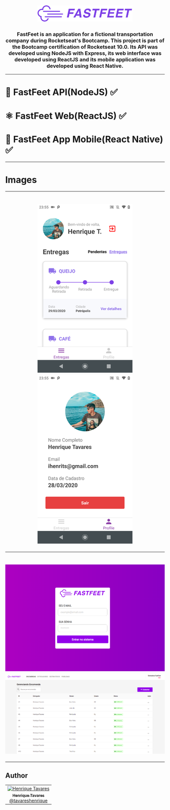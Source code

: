 <h1 align="center">
  <img alt="FastFeet" title="FastFeet" src="assets/logo.png" width="300px" />
</h1>

<h3 align="center">
  FastFeet is an application for a fictional transportation company during Rocketseat's Bootcamp. This project is part of the Bootcamp certification of Rocketseat 10.0. Its API was developed using NodeJS with Express, its web interface was developed using ReactJS and its mobile application was developed using React Native.
</h3>

---

<h1>
  <a href="https://github.com/tavareshenrique/fastfeet-api" style="text-decoration: none;" >
  💾 FastFeet API(NodeJS) ✅
  </a>
</h1>

<h1>
   <a href="https://github.com/tavareshenrique/fastfeet-web" style="text-decoration: none;">
  ⚛️ FastFeet Web(ReactJS) ✅
  </a>
</h1>

<h1>
  <a href="https://github.com/tavareshenrique/fastfeet-app" style="text-decoration: none;">
  📱 FastFeet App Mobile(React Native) ✅
  </a>
</h1>

---

<h1>Images</h1>

---

<h1 align="center">
  <img alt="Mobile1" title="Mobile1" src="assets/app1.png" width="300" />
  <img alt="Mobile2" title="Mobile2" src="assets/app2.png" width="300"  />
</h1>

---

<h1 align="center">
  <img alt="Web1" title="Web1" src="./assets/web1.png" width="600" />
  <img alt="Web2" title="Web2" src="./assets/web2.png" width="600" />

</h1>

---

## Author

<table>
  <tr>
    <td align="center">
      <a href="http://github.com/tavareshenrique/">
        <img src="https://avatars1.githubusercontent.com/u/27022914?v=4" width="100px;" alt="Henrique Tavares"/>
        <br />
        <sub>
          <b>Henrique Tavares</b>
        </sub>
       </a>
       <br />
       <a href="https://github.com/tavareshenrique/fastfeet/commits?author=tavareshenrique" title="Code">@tavareshenrique</a>
    </td>
  </tr>
</table>
